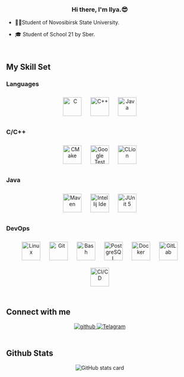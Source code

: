 
  

### <div align="center">Hi there, I'm Ilya.😎</div>  
  

- 👨‍🎓Student of Novosibirsk State University.  
  

- 🎓 Student of School 21 by Sber.  
  

<br/>  


## My Skill Set  




### Languages  
<div align="center">  
<a href="https://www.cprogramming.com/" target="_blank"><img style="margin: 10px" src="https://profilinator.rishav.dev/skills-assets/c-original.svg" alt="C" height="50" /></a>  
<a href="https://www.cplusplus.com/" target="_blank"><img style="margin: 10px" src="https://profilinator.rishav.dev/skills-assets/cplusplus-original.svg" alt="C++" height="50" /></a>  
<a href="https://www.java.com/" target="_blank"><img style="margin: 10px" src="https://profilinator.rishav.dev/skills-assets/java-original-wordmark.svg" alt="Java" height="50" /></a>  
</div>

</td><td valign="top" width="33%">



### C/C++  
<div align="center">  
  <a target="_blank" href="https://cmake.org/"><img style="margin: 10px" src="https://upload.wikimedia.org/wikipedia/commons/1/13/Cmake.svg" alt="CMake" height="50"></a>
  <a target="_blank" href="http://google.github.io/googletest/"><img style="margin: 10px" src="https://www.svgrepo.com/show/353817/google-icon.svg" alt="Google Test" height="50"></a>
  <a target="_blank" href="https://www.jetbrains.com/ru-ru/clion/"><img style="margin: 10px" src="https://www.svgrepo.com/show/353557/clion.svg" alt="CLion" height="50"></a>  
</div>  



### Java  
<div align="center">  
  <a target="_blank" href="https://maven.apache.org/"><img style="margin: 10px" src="https://www.svgrepo.com/show/373829/maven.svg" alt="Maven" height="50"></a>
  <a target="_blank" href="https://www.jetbrains.com/ru-ru/idea/"><img style="margin: 10px" src="https://www.svgrepo.com/show/353906/intellij-idea.svg" alt="Intellij Ide" height="50"></a>
  <a target="_blank" href="https://junit.org/junit5/"><img style="margin: 10px" src="https://www.svgrepo.com/show/330758/junit5.svg" alt="JUnit 5" height="50"></a>  
</div>




### DevOps  
<div align="center">  
<a href="https://www.linux.org/" target="_blank"><img style="margin: 10px" src="https://profilinator.rishav.dev/skills-assets/linux-original.svg" alt="Linux" height="50" /></a>  
<a href="https://github.com/" target="_blank"><img style="margin: 10px" src="https://profilinator.rishav.dev/skills-assets/git-scm-icon.svg" alt="Git" height="50" /></a>  
<a href="https://www.gnu.org/software/bash/" target="_blank"><img style="margin: 10px" src="https://profilinator.rishav.dev/skills-assets/gnu_bash-icon.svg" alt="Bash" height="50" /></a>  
<a href="https://www.postgresql.org/" target="_blank"><img style="margin: 10px" src="https://profilinator.rishav.dev/skills-assets/postgresql-original-wordmark.svg" alt="PostgreSQL" height="50" /></a>  
<a href="https://www.docker.com/" target="_blank"><img style="margin: 10px" src="https://profilinator.rishav.dev/skills-assets/docker-original-wordmark.svg" alt="Docker" height="50" /></a>  
<a href="https://about.gitlab.com/" target="_blank"><img style="margin: 10px" src="https://profilinator.rishav.dev/skills-assets/gitlab.svg" alt="GitLab" height="50" /></a>
<a href="https://docs.gitlab.com/ee/ci/" target="_blank"><img style="margin: 10px" src="https://www.svgrepo.com/show/372275/ci-cd.svg" alt="CI/CD" height="50" /></a>  
</div>


<br/>  


## Connect with me  
<div align="center">
<a href="https://github.com/IlyaPeretyatko" target="_blank">
  <img src=https://img.shields.io/badge/github-%2324292e.svg?&style=for-the-badge&logo=github&logoColor=white alt=github style="margin-bottom: 5px;" />
</a>
<a target="_blank" href="https://t.me/ilyaperetyatko/">
  <img src="https://img.shields.io/badge/Telegram-2CA5E0?style=for-the-badge&logo=telegram&logoColor=white" alt="Telagram" style="margin-bottom: 5px;">
</a>
</div>  
  

<br/>  


## Github Stats
<div align="center">
  <img src="https://github-readme-stats.vercel.app/api?username=IlyaPeretyatko&theme=dracula&show_icons=true&hide_border=false&count_private=true" alt="GitHub stats card">
  <br/>
  <img src="https://github-readme-stats.vercel.app/api/top-langs/?username=IlyaPeretyatko&theme=dracula&show_icons=true&hide_border=false&layout=compact" alt="Top languages in commits card>
</div>


<br/>  



<br/>
